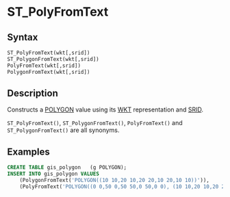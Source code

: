 # ST_PolyFromText

## Syntax

```sql
ST_PolyFromText(wkt[,srid])
ST_PolygonFromText(wkt[,srid])
PolyFromText(wkt[,srid])
PolygonFromText(wkt[,srid])
```

## Description

Constructs a [POLYGON](/sql-statements-structure/geographic-geometric-features/geometry-constructors/polygon) value using its [WKT](/sql-statements-structure/geographic-geometric-features/wkt/wkt-definition) representation and [SRID](/kb/en/srid/).

`ST_PolyFromText()`, `ST_PolygonFromText()`, `PolyFromText()` and `ST_PolygonFromText()` are all synonyms.

## Examples

```sql
CREATE TABLE gis_polygon   (g POLYGON);
INSERT INTO gis_polygon VALUES
    (PolygonFromText('POLYGON((10 10,20 10,20 20,10 20,10 10))')),
    (PolyFromText('POLYGON((0 0,50 0,50 50,0 50,0 0), (10 10,20 10,20 20,10 20,10 10))'));
```